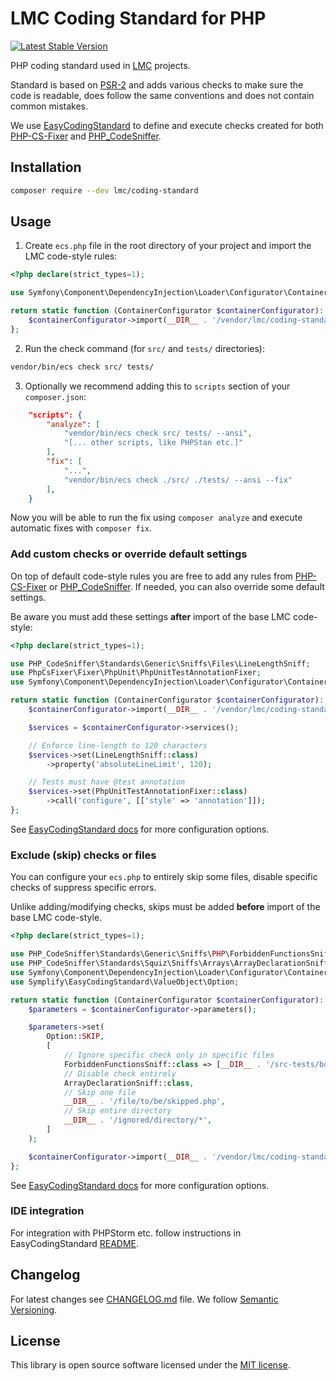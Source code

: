 # LMC Coding Standard for PHP

[![Latest Stable Version](https://img.shields.io/packagist/v/lmc/coding-standard.svg?style=flat-square)](https://packagist.org/packages/lmc/coding-standard)

PHP coding standard used in [LMC](https://www.lmc.eu/en/) projects.

Standard is based on [PSR-2](https://www.php-fig.org/psr/psr-2/) and adds various checks to make sure the code is readable,
does follow the same conventions and does not contain common mistakes.

We use [EasyCodingStandard] to define and execute checks created for both [PHP-CS-Fixer] and [PHP_CodeSniffer].

## Installation

```bash
composer require --dev lmc/coding-standard
```

## Usage

1. Create `ecs.php` file in the root directory of your project and import the LMC code-style rules:

```php
<?php declare(strict_types=1);

use Symfony\Component\DependencyInjection\Loader\Configurator\ContainerConfigurator;

return static function (ContainerConfigurator $containerConfigurator): void {
    $containerConfigurator->import(__DIR__ . '/vendor/lmc/coding-standard/ecs.php');
};
```

2. Run the check command (for `src/` and `tests/` directories):

```bash
vendor/bin/ecs check src/ tests/
```

3. Optionally we recommend adding this to `scripts` section of your `composer.json`:

```json
    "scripts": {
        "analyze": [
            "vendor/bin/ecs check src/ tests/ --ansi",
            "[... other scripts, like PHPStan etc.]"
        ],
        "fix": [
            "...",
            "vendor/bin/ecs check ./src/ ./tests/ --ansi --fix"
        ],
    }
```

Now you will be able to run the fix using `composer analyze` and execute automatic fixes with `composer fix`.

### Add custom checks or override default settings

On top of default code-style rules you are free to add any rules from [PHP-CS-Fixer] or [PHP_CodeSniffer].
If needed, you can also override some default settings.

Be aware you must add these settings **after** import of the base LMC code-style:

```php
<?php declare(strict_types=1);

use PHP_CodeSniffer\Standards\Generic\Sniffs\Files\LineLengthSniff;
use PhpCsFixer\Fixer\PhpUnit\PhpUnitTestAnnotationFixer;
use Symfony\Component\DependencyInjection\Loader\Configurator\ContainerConfigurator;

return static function (ContainerConfigurator $containerConfigurator): void {
    $containerConfigurator->import(__DIR__ . '/vendor/lmc/coding-standard/ecs.php');

    $services = $containerConfigurator->services();

    // Enforce line-length to 120 characters
    $services->set(LineLengthSniff::class)
        ->property('absoluteLineLimit', 120);

    // Tests must have @test annotation
    $services->set(PhpUnitTestAnnotationFixer::class)
        ->call('configure', [['style' => 'annotation']]);
};
```

See [EasyCodingStandard docs](https://github.com/symplify/easy-coding-standard#configuration) for more configuration options.


### Exclude (skip) checks or files

You can configure your `ecs.php` to entirely skip some files, disable specific checks of suppress specific errors.

Unlike adding/modifying checks, skips must be added **before** import of the base LMC code-style.

```php
<?php declare(strict_types=1);

use PHP_CodeSniffer\Standards\Generic\Sniffs\PHP\ForbiddenFunctionsSniff;
use PHP_CodeSniffer\Standards\Squiz\Sniffs\Arrays\ArrayDeclarationSniff;
use Symfony\Component\DependencyInjection\Loader\Configurator\ContainerConfigurator;
use Symplify\EasyCodingStandard\ValueObject\Option;

return static function (ContainerConfigurator $containerConfigurator): void {
    $parameters = $containerConfigurator->parameters();

    $parameters->set(
        Option::SKIP,
        [
            // Ignore specific check only in specific files
            ForbiddenFunctionsSniff::class => [__DIR__ . '/src-tests/bootstrap.php'],
            // Disable check entirely
            ArrayDeclarationSniff::class,
            // Skip one file
            __DIR__ . '/file/to/be/skipped.php',
            // Skip entire directory
            __DIR__ . '/ignored/directory/*',
        ]
    );

    $containerConfigurator->import(__DIR__ . '/vendor/lmc/coding-standard/ecs.php');
};
```

See [EasyCodingStandard docs](https://github.com/symplify/easy-coding-standard#configuration) for more configuration options.

### IDE integration

For integration with PHPStorm etc. follow instructions in EasyCodingStandard [README](https://github.com/symplify/easy-coding-standard#your-ide-integration).

## Changelog
For latest changes see [CHANGELOG.md](CHANGELOG.md) file. We follow [Semantic Versioning](https://semver.org/).

## License
This library is open source software licensed under the [MIT license](LICENCE.md).

[PHP-CS-Fixer]: https://github.com/FriendsOfPHP/PHP-CS-Fixer
[PHP_CodeSniffer]: https://github.com/squizlabs/PHP_CodeSniffer
[EasyCodingStandard]: https://github.com/symplify/easy-coding-standard

